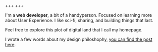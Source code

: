 +++
+++

I'm a **web developer**, a bit of a handyperson. Focused on learning more about
User Experience. I like sci-fi, sharing, and building things that last.

Feel free to explore this plot of digital land that I call my homepage.

I wrote a few words about my design philoshophy, 
[you can find the post here](@/posts/2021-05-05-small-not-minimal.md).
